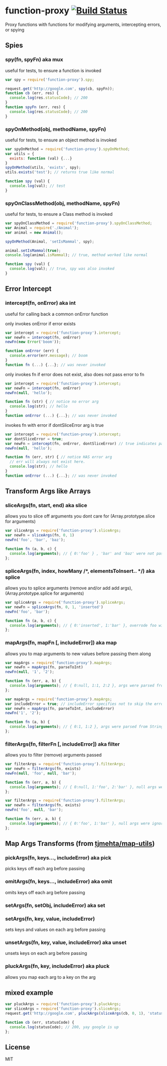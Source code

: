 function-proxy [![Build Status](https://travis-ci.org/tjmehta/function-proxy.png)](https://travis-ci.org/tjmehta/function-proxy)
==============

Proxy functions with functions for modifying arguments, intercepting errors, or spying

## Spies

### spy(fn, spyFn) aka mux

useful for tests, to ensure a function is invoked

```js
var spy = require('function-proxy').spy;

request.get('http://google.com', spy(cb, spyFn));
function cb (err, res) {
  console.log(res.statusCode); // 200
}
function spyFn (err, res) {
  console.log(res.statusCode); // 200
}
```

### spyOnMethod(obj, methodName, spyFn)

useful for tests, to ensure an object method is invoked

```js
var spyOnMethod = require('function-proxy').spyOnMethod;
var utils = {
  exists: function (val) {...}
}
spyOnMethod(utils, 'exists', spy);
utils.exists('test'); // returns true like normal

function spy (val) {
  console.log(val); // test
}
```

### spyOnClassMethod(obj, methodName, spyFn)

useful for tests, to ensure a Class method is invoked

```js
var spyOnClassMethod = require('function-proxy').spyOnClassMethod;
var Animal = require('./Animal');
var animal = new Animal();

spyOnMethod(Animal, 'setIsMammal', spy);

animal.setIsMammal(true);
console.log(animal.isMammal); // true, method worked like normal

function spy (val) {
  console.log(val); // true, spy was also invoked
}
```

## Error Intercept

### intercept(fn, onError) aka int

useful for calling back a common onError function

only invokes onError if error exists

```js
var intercept = require('function-proxy').intercept;
var newFn = intercept(fn, onError)
newFn(new Error('boom'));

function onError (err) {
  console.error(err.message); // boom
}
function fn (...) {...}; // was never invoked
```

only invokes fn if error does not exist, also does not pass error to fn

```js
var intercept = require('function-proxy').intercept;
var newFn = intercept(fn, onError)
newFn(null, 'hello');

function fn (str) { // notice no error arg
  console.log(str); // hello
}
function onError (...) {...}; // was never invoked
```

invokes fn with error if dontSliceError arg is true

```js
var intercept = require('function-proxy').intercept;
var dontSliceError = true;
var newFn = intercept(fn, onError, dontSliceError) // true indicates pass on error to fn
newFn(null, 'hello');

function fn (err, str) { // notice HAS error arg
  // err will always not exist here.
  console.log(str); // hello
}
function onError (...) {...}; // was never invoked
```

## Transform Args like Arrays

### sliceArgs(fn, start, end) aka slice

allows you to slice off arguments you dont care for (Array.prototype.slice for arguments)

```js
var sliceArgs = require('function-proxy').sliceArgs;
var newFn = sliceArgs(fn, 0, 1)
newFn('foo', 'bar', 'baz');

function fn (a, b, c) {
  console.log(arguments); // { 0:'foo' } , 'bar' and 'baz' were not passed
};
```

### spliceArgs(fn, index, howMany /*, elementsToInsert.. */) aka splice

allows you to splice arguments (remove and/or add add args), (Array.prototype.splice for arguments)

```js
var spliceArgs = require('function-proxy').spliceArgs;
var newFn = spliceArgs(fn, 0, 1, 'inserted')
newFn('foo', 'bar');

function fn (a, b, c) {
  console.log(arguments); // { 0:'inserted', 1:'bar' }, overrode foo with splice
};
```

### mapArgs(fn, mapFn [, includeError]) aka map

allows you to map arguments to new values before passing them along

```js
var mapArgs = require('function-proxy').mapArgs;
var newFn = mapArgs(fn, parseToInt)
newFn(null, '1', '2');

function fn (err, a, b) {
  console.log(arguments); // { 0:null, 1:1, 2:2 }, args were parsed from Strings to Integers
};
```

```js
var mapArgs = require('function-proxy').mapArgs;
var includeError = true; // includeError specifies not to skip the error arg (args[0])
var newFn = mapArgs(fn, parseToInt, includeError)
newFn('1', '2');

function fn (a, b) {
  console.log(arguments); // { 0:1, 1:2 }, args were parsed from Strings to Integers
};
```

### filterArgs(fn, filterFn [, includeError]) aka filter

allows you to filter (remove) arguments passed

```js
var filterArgs = require('function-proxy').filterArgs;
var newFn = filterArgs(fn, exists)
newFn(null, 'foo', null, 'bar');

function fn (err, a, b) {
  console.log(arguments); // { 0:null, 1:'foo', 2:'bar' }, null args were ignored
};
```

```js
var filterArgs = require('function-proxy').filterArgs;
var newFn = filterArgs(fn, exists)
newFn('foo', null, 'bar');

function fn (err, a, b) {
  console.log(arguments); // { 0:'foo', 1:'bar' }, null args were ignored
};
```

## Map Args Transforms (from [tjmehta/map-utils](http://github.com/tjmehta/map-utils))

### pickArgs(fn, keys..., includeError) aka pick

picks keys off each arg before passing

### omitArgs(fn, keys..., includeError) aka omit

omits keys off each arg before passing

### setArgs(fn, setObj, includeError) aka set
### setArgs(fn, key, value, includeError)

sets keys and values on each arg before passing

### unsetArgs(fn, key, value, includeError) aka unset

unsets keys on each arg before passing

### pluckArgs(fn, key, includeError) aka pluck

allows you map each arg to a key on the arg

## mixed example

```js
var pluckArgs = require('function-proxy').pluckArgs;
var sliceArgs = require('function-proxy').sliceArgs;
request.get('http://google.com', pluckArgs(sliceArgs(cb, 0, 1), 'statusCode'));

function cb (err, statusCode) {
  console.log(statusCode); // 200, yay google is up
};
```

## License
MIT